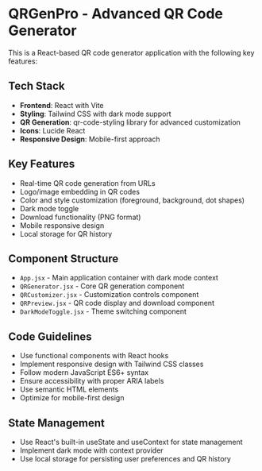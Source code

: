 <!-- Use this file to provide workspace-specific custom instructions to Copilot. For more details, visit https://code.visualstudio.com/docs/copilot/copilot-customization#_use-a-githubcopilotinstructionsmd-file -->

# QRGenPro - Advanced QR Code Generator

This is a React-based QR code generator application with the following key features:

## Tech Stack
- **Frontend**: React with Vite
- **Styling**: Tailwind CSS with dark mode support
- **QR Generation**: qr-code-styling library for advanced customization
- **Icons**: Lucide React
- **Responsive Design**: Mobile-first approach

## Key Features
- Real-time QR code generation from URLs
- Logo/image embedding in QR codes
- Color and style customization (foreground, background, dot shapes)
- Dark mode toggle
- Download functionality (PNG format)
- Mobile responsive design
- Local storage for QR history

## Component Structure
- `App.jsx` - Main application container with dark mode context
- `QRGenerator.jsx` - Core QR generation component
- `QRCustomizer.jsx` - Customization controls component
- `QRPreview.jsx` - QR code display and download component
- `DarkModeToggle.jsx` - Theme switching component

## Code Guidelines
- Use functional components with React hooks
- Implement responsive design with Tailwind CSS classes
- Follow modern JavaScript ES6+ syntax
- Ensure accessibility with proper ARIA labels
- Use semantic HTML elements
- Optimize for mobile-first design

## State Management
- Use React's built-in useState and useContext for state management
- Implement dark mode with context provider
- Use local storage for persisting user preferences and QR history
